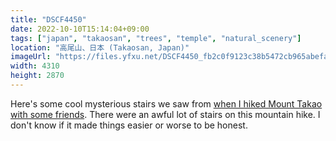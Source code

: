 ```yaml
---
title: "DSCF4450"
date: 2022-10-10T15:14:04+09:00
tags: ["japan", "takaosan", "trees", "temple", "natural_scenery"]
location: "高尾山、日本 (Takaosan, Japan)"
imageUrl: "https://files.yfxu.net/DSCF4450_fb2c0f9123c38b5472cb965abefa8283.jpg"
width: 4310
height: 2870
---
```


Here's some cool mysterious stairs we saw from [when I hiked Mount Takao with some friends](/gallery/its-getting-dark). There were an awful lot of stairs on this mountain hike. I don't know if it made things easier or worse to be honest.
